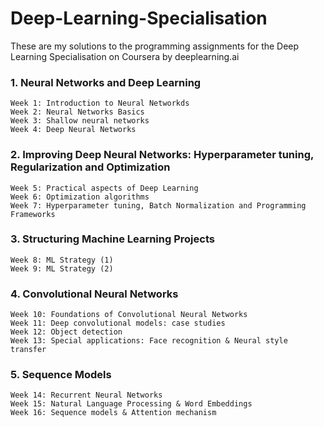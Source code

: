 # Deep-Learning-Specialisation

  These are my solutions to the programming assignments for the Deep Learning Specialisation on Coursera by deeplearning.ai

### 1. Neural Networks and Deep Learning

    Week 1: Introduction to Neural Networkds
    Week 2: Neural Networks Basics
    Week 3: Shallow neural networks
    Week 4: Deep Neural Networks
  
### 2. Improving Deep Neural Networks: Hyperparameter tuning, Regularization and Optimization

    Week 5: Practical aspects of Deep Learning
    Week 6: Optimization algorithms
    Week 7: Hyperparameter tuning, Batch Normalization and Programming Frameworks

### 3. Structuring Machine Learning Projects

    Week 8: ML Strategy (1)
    Week 9: ML Strategy (2)
    
### 4. Convolutional Neural Networks

    Week 10: Foundations of Convolutional Neural Networks
    Week 11: Deep convolutional models: case studies
    Week 12: Object detection
    Week 13: Special applications: Face recognition & Neural style transfer

### 5. Sequence Models

    Week 14: Recurrent Neural Networks
    Week 15: Natural Language Processing & Word Embeddings
    Week 16: Sequence models & Attention mechanism
